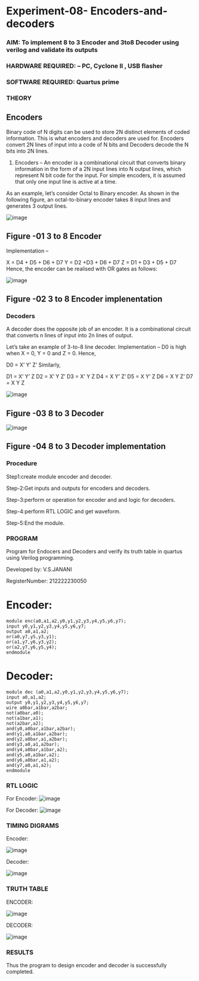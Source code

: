 # Experiment-08- Encoders-and-decoders 
### AIM: To implement 8 to 3 Encoder and  3to8 Decoder using verilog and validate its outputs
### HARDWARE REQUIRED:  – PC, Cyclone II , USB flasher
### SOFTWARE REQUIRED:   Quartus prime
### THEORY 

## Encoders
Binary code of N digits can be used to store 2N distinct elements of coded information. This is what encoders and decoders are used for. Encoders convert 2N lines of input into a code of N bits and Decoders decode the N bits into 2N lines.

1. Encoders –
An encoder is a combinational circuit that converts binary information in the form of a 2N input lines into N output lines, which represent N bit code for the input. For simple encoders, it is assumed that only one input line is active at a time.

As an example, let’s consider Octal to Binary encoder. As shown in the following figure, an octal-to-binary encoder takes 8 input lines and generates 3 output lines.

![image](https://user-images.githubusercontent.com/36288975/171543588-bc0746df-a173-4b35-989e-5fb7d385fe8a.png)
## Figure -01 3 to 8 Encoder 


Implementation –

X = D4 + D5 + D6 + D7
Y = D2 +D3 + D6 + D7
Z = D1 + D3 + D5 + D7 
Hence, the encoder can be realised with OR gates as follows:


![image](https://user-images.githubusercontent.com/36288975/171543740-68403b82-aa93-4c98-9343-f32b14885a2e.png)
## Figure -02 3 to 8 Encoder implenentation 

 ### Decoders 
A decoder does the opposite job of an encoder. It is a combinational circuit that converts n lines of input into 2n lines of output.

Let’s take an example of 3-to-8 line decoder.
Implementation –
D0 is high when X = 0, Y = 0 and Z = 0. Hence,

D0 = X’ Y’ Z’ 
Similarly,

D1 = X’ Y’ Z
D2 = X’ Y Z’
D3 = X’ Y Z
D4 = X Y’ Z’
D5 = X Y’ Z
D6 = X Y Z’
D7 = X Y Z 


![image](https://user-images.githubusercontent.com/36288975/171543978-ee2d0671-2846-40a1-8705-507fd6287a49.png)
## Figure -03 8 to 3 Decoder 



![image](https://user-images.githubusercontent.com/36288975/171543866-5a6eace6-8683-49d7-9c4f-a7cb30ec3035.png)
## Figure -04 8 to 3 Decoder implementation 

### Procedure

Step1:create module encoder and decoder.

Step-2:Get inputs and outputs for encoders and decoders.

Step-3:perform or operation for encoder and and logic for decoders.

Step-4:perform RTL LOGIC and get waveform.

Step-5:End the module.



### PROGRAM 

Program for Endocers and Decoders  and verify its truth table in quartus using Verilog programming.

Developed by: V.S.JANANI

RegisterNumber:  212222230050
# Encoder:
```
module enc(a0,a1,a2,y0,y1,y2,y3,y4,y5,y6,y7);
input y0,y1,y2,y3,y4,y5,y6,y7;
output a0,a1,a2;
or(a0,y7,y5,y3,y1);
or(a1,y7,y6,y3,y2);
or(a2,y7,y6,y5,y4);
endmodule
```
# Decoder:
```
module dec (a0,a1,a2,y0,y1,y2,y3,y4,y5,y6,y7);
input a0,a1,a2;
output y0,y1,y2,y3,y4,y5,y6,y7;
wire a0bar,a1bar,a2bar;
not(a0bar,a0);
not(a1bar,a1);
not(a2bar,a2);
and(y0,a0bar,a1bar,a2bar);
and(y1,a0,a1bar,a2bar);
and(y2,a0bar,a1,a2bar);
and(y3,a0,a1,a2bar);
and(y4,a0bar,a1bar,a2);
and(y5,a0,a1bar,a2);
and(y6,a0bar,a1,a2);
and(y7,a0,a1,a2);
endmodule
```








### RTL LOGIC  
For Encoder:
![image](https://github.com/janani225/Experiment-08-Encoders-and-decoders-/assets/113497333/36f62a75-7521-4faf-9d09-2d60d8513b92)

For Decoder:
![image](https://github.com/janani225/Experiment-08-Encoders-and-decoders-/assets/113497333/5ef8c3e4-724c-48b5-af0b-64c106e3817d)










### TIMING DIGRAMS  

Encoder:

![image](https://github.com/janani225/Experiment-08-Encoders-and-decoders-/assets/113497333/a5ee4d1b-5586-4beb-b822-b21524469c6c)

Decoder:

![image](https://github.com/janani225/Experiment-08-Encoders-and-decoders-/assets/113497333/ce5bc10a-4b34-4dfe-84ba-2496d85c1103)



### TRUTH TABLE 
ENCODER:

![image](https://github.com/janani225/Experiment-08-Encoders-and-decoders-/assets/113497333/063b22c9-3f72-4a35-b162-8428ecdff0fa)

DECODER:

![image](https://github.com/janani225/Experiment-08-Encoders-and-decoders-/assets/113497333/118853d1-302e-44b9-ad28-c4dbbfefe001)





### RESULTS 
Thus the program to design encoder and decoder is successfully completed.
